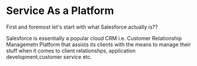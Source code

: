 # Service As a Platform

First and foremost let's start with what Salesforce actually is??

Salesforce is essentially a popular cloud CRM i.e. Customer Relationship Managemetn Platform that assists its clients with the means to manage their stuff when it comes
to client relationshps, application development,customer service etc.
